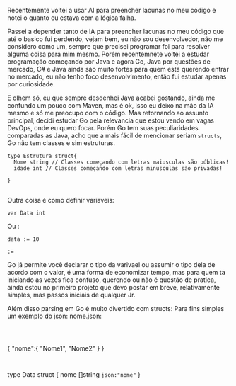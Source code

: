 
Recentemente voltei a usar AI para preencher lacunas no meu código e notei o quanto eu estava com a lógica falha.

Passei a depender tanto de IA para preencher lacunas no meu código que até o basico fui perdendo, vejam bem, eu 
não sou desenvolvedor, não me considero como um, sempre que precisei programar foi para resolver alguma coisa para mim mesmo. Porém recentemnete voltei a estudar programação começando por Java e agora Go, Java por questões
de mercado, C# e Java ainda são muito fortes para quem está querendo entrar no mercado, eu não tenho foco desenvolvimento, então fui estudar apenas por curiosidade.

E olhem só, eu que sempre desdenhei Java acabei gostando, ainda me confundo um pouco com Maven, mas é ok, isso eu deixo na mão da IA mesmo e só me preocupo com o código. Mas retornando ao assunto principal, decidi estudar Go pela relevancia que estou vendo em vagas DevOps, onde eu quero focar. Porém Go tem suas peculiaridades comparadas as Java, acho que a mais fácil de mencionar seriam ``` structs ```, Go não tem classes e sim estruturas.

```
type Estrutura struct{
  Nome string // Classes começando com letras maiusculas são públicas! 
  idade int // Classes começando com letras minusculas são privadas!

}

```
```

```
Outra coisa é como definir variaveis:
```
var Data int

```
Ou :

``` data := 10 ```

``` := ```

Go já permite você declarar o tipo da varivael ou assumir o tipo dela de acordo com o valor, é uma forma de economizar tempo, mas para quem ta iniciando as vezes fica confuso, querendo ou não é questão de pratica, ainda estou no primeiro projeto que devo postar em breve, relativamente simples, mas passos iniciais de qualquer Jr.

Além disso parsing em Go é muito divertido com structs:
Para fins simples um exemplo do json:
nome.json:
```
```
```
```
```
```
{
  "nome":{
    "Nome1",
    "Nome2"
}
} 
```
```

```
```
type Data struct {
  nome []string `json:"nome"`
}
```
```




